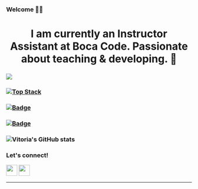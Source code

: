 ###  Welcome 👋🏻

# <h1 align="center"> I am currently an Instructor Assistant at Boca Code. Passionate about teaching & developing. 🐣 </h1>


### ![](https://komarev.com/ghpvc/?username=your-github-vitoriaroas&color=ff69b4)

### [![Top Stack](https://widget.realdeveloper.pro/api/top?stack=JavaScript,React,Node.js)](https://github.com/vitoriaroas)

### [![Badge](https://widget.realdeveloper.pro/api/badge?title=Languages%20and%20Framework&badges=JavaScript,React,Node.js,Express.js,Bootstrap,Typescript,Python,React-Native,Electron,SASS)](https://github.com/vitoriaroas)

### [![Badge](https://widget.realdeveloper.pro/api/badge?title=Database%20and%20DevOps&badges=MySQL,MongoDB,Mongoose,Firestore,Azure)](https://github.com/vitoriaroas)


### ![Vitoria's GitHub stats](https://github-readme-stats.vercel.app/api?username=vitoriaroas&show_icons=true&theme=radical) 



### Let's connect!


[<img height="30" src = "https://img.shields.io/badge/gmail-c14438?&style=flat&logo=gmail&logoColor=white">][gmail] 
[<img height="30" src="https://img.shields.io/badge/linkedin-blue.svg?&style=flat&logo=linkedin&logoColor=white" />][LinkedIn]
<br />
<hr />

[gmail]: mailto:vitoriaroas@gmail.com/
[Linkedin]: https://www.linkedin.com/in/vitoria-roas-9b542618a/ 




